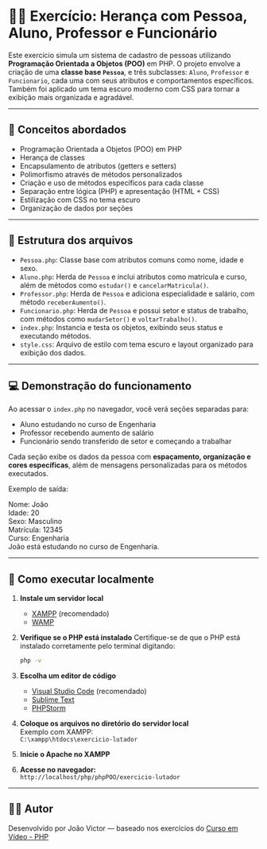 # 👨‍🏫 Exercício: Herança com Pessoa, Aluno, Professor e Funcionário

Este exercício simula um sistema de cadastro de pessoas utilizando **Programação Orientada a Objetos (POO)** em PHP. O projeto envolve a criação de uma **classe base `Pessoa`**, e três subclasses: `Aluno`, `Professor` e `Funcionario`, cada uma com seus atributos e comportamentos específicos. Também foi aplicado um tema escuro moderno com CSS para tornar a exibição mais organizada e agradável.

---

## 🧠 Conceitos abordados

- Programação Orientada a Objetos (POO) em PHP
- Herança de classes
- Encapsulamento de atributos (getters e setters)
- Polimorfismo através de métodos personalizados
- Criação e uso de métodos específicos para cada classe
- Separação entre lógica (PHP) e apresentação (HTML + CSS)
- Estilização com CSS no tema escuro
- Organização de dados por seções

---

## 📄 Estrutura dos arquivos

- `Pessoa.php`: Classe base com atributos comuns como nome, idade e sexo.
- `Aluno.php`: Herda de `Pessoa` e inclui atributos como matrícula e curso, além de métodos como `estudar()` e `cancelarMatricula()`.
- `Professor.php`: Herda de `Pessoa` e adiciona especialidade e salário, com método `receberAumento()`.
- `Funcionario.php`: Herda de `Pessoa` e possui setor e status de trabalho, com métodos como `mudarSetor()` e `voltarTrabalho()`.
- `index.php`: Instancia e testa os objetos, exibindo seus status e executando métodos.
- `style.css`: Arquivo de estilo com tema escuro e layout organizado para exibição dos dados.

---

## 💻 Demonstração do funcionamento

Ao acessar o `index.php` no navegador, você verá seções separadas para:

- Aluno estudando no curso de Engenharia
- Professor recebendo aumento de salário
- Funcionário sendo transferido de setor e começando a trabalhar

Cada seção exibe os dados da pessoa com **espaçamento, organização e cores específicas**, além de mensagens personalizadas para os métodos executados.

Exemplo de saída:

Nome: João  
Idade: 20  
Sexo: Masculino  
Matrícula: 12345  
Curso: Engenharia  
João está estudando no curso de Engenharia.

---

## 📌 Como executar localmente

1. **Instale um servidor local**  
   - [XAMPP](https://www.apachefriends.org/pt_br/index.html) (recomendado)  
   - [WAMP](https://www.wampserver.com/en/)

2. **Verifique se o PHP está instalado**
   Certifique-se de que o PHP está instalado corretamente pelo terminal digitando:
   ```bash
   php -v
   ```

3. **Escolha um editor de código**  
   - [Visual Studio Code](https://code.visualstudio.com/) (recomendado)  
   - [Sublime Text](https://www.sublimetext.com/)  
   - [PHPStorm](https://www.jetbrains.com/phpstorm/)

4. **Coloque os arquivos no diretório do servidor local**  
   Exemplo com XAMPP:  
   `C:\xampp\htdocs\exercicio-lutador`

5. **Inicie o Apache no XAMPP**

6. **Acesse no navegador:**  
   `http://localhost/php/phpPOO/exercicio-lutador`

---

## 👨‍💻 Autor

Desenvolvido por João Victor — baseado nos exercícios do [Curso em Vídeo - PHP](https://www.cursoemvideo.com/curso/php-poo/)
